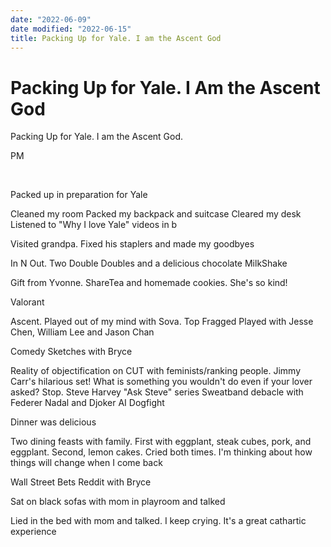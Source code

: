 ```yaml
---
date: "2022-06-09"
date modified: "2022-06-15"
title: Packing Up for Yale. I am the Ascent God
---
```


# Packing Up for Yale. I Am the Ascent God
Packing Up for Yale. I am the Ascent God.

PM

 

Packed up in preparation for Yale

Cleaned my room
Packed my backpack and suitcase
Cleared my desk
Listened to "Why I love Yale" videos in b

Visited grandpa. Fixed his staplers and made my goodbyes

In N Out. Two Double Doubles and a delicious chocolate MilkShake

Gift from Yvonne. ShareTea and homemade cookies. She's so kind!

Valorant

Ascent. Played out of my mind with Sova.
Top Fragged
Played with Jesse Chen, William Lee and Jason Chan

Comedy Sketches with Bryce

Reality of objectification on CUT with feminists/ranking people.
Jimmy Carr's hilarious set! What is something you wouldn't do even if your lover asked? Stop.
Steve Harvey "Ask Steve" series
Sweatband debacle with Federer Nadal and Djoker
AI Dogfight

Dinner was delicious

Two dining feasts with family. First with eggplant, steak cubes, pork, and eggplant. Second, lemon cakes. Cried both times. I'm thinking about how things will change when I come back

Wall Street Bets Reddit with Bryce

Sat on black sofas with mom in playroom and talked

Lied in the bed with mom and talked. I keep crying. It's a great cathartic experience

 

 
